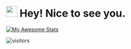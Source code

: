<h1><img src="https://emojis.slackmojis.com/emojis/images/1531849430/4246/blob-sunglasses.gif?1531849430" width="30"/> Hey! Nice to see you.</h1>

[![My Awesome Stats](https://awesome-github-stats.azurewebsites.net/user-stats/nidhunm?cardType=github&theme=tokyonight&Border=DCDD00&Title=B3DDDD)](https://git.io/awesome-stats-card)

![visitors](https://visitor-badge.glitch.me/badge?page_id=nidhunm.nidhunm&left_color=green&right_color=red)

